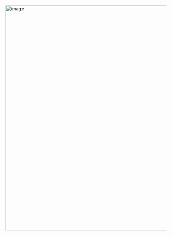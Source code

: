<img width="738" height="704" alt="image" src="https://github.com/user-attachments/assets/76068253-822c-4328-a465-ff4d07c81330" />
    
